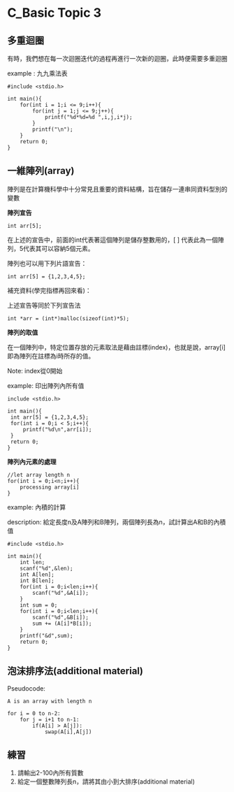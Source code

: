 # C_Basic Topic 3

## 多重迴圈

有時，我們想在每一次迴圈迭代的過程再進行一次新的迴圈，此時便需要多重迴圈

example : 九九乘法表 
```
#include <stdio.h>

int main(){
    for(int i = 1;i <= 9;i++){
        for(int j = 1;j <= 9;j++){
            printf("%d*%d=%d ",i,j,i*j);
        }
        printf("\n");
    }
    return 0;
}
```

## 一維陣列(array)

陣列是在計算機科學中十分常見且重要的資料結構，旨在儲存一連串同資料型別的變數

**陣列宣告**

```
int arr[5];
```

在上述的宣告中，前面的int代表著這個陣列是儲存整數用的，[  ] 代表此為一個陣列，5代表其可以容納5個元素。

陣列也可以用下列片語宣告：

```
int arr[5] = {1,2,3,4,5};
```

補充資料(學完指標再回來看)：

上述宣告等同於下列宣告法

```
int *arr = (int*)malloc(sizeof(int)*5);
```

**陣列的取值**

在一個陣列中，特定位置存放的元素取法是藉由註標(index)，也就是說，array[i]即為陣列在註標為i時所存的值。

Note: index從0開始

example: 印出陣列內所有值
```
include <stdio.h>

int main(){
 int arr[5] = {1,2,3,4,5};
 for(int i = 0;i < 5;i++){
     printf("%d\n",arr[i]);
 }
 return 0;
}
```

**陣列內元素的處理**

```
//let array length n
for(int i = 0;i<n;i++){
    processing array[i]
}
```

example: 內積的計算

description: 給定長度n及A陣列和B陣列，兩個陣列長為n，試計算出A和B的內積值

```
#include <stdio.h>

int main(){
    int len;
    scanf("%d",&len);
    int A[len];
    int B[len];
    for(int i = 0;i<len;i++){
        scanf("%d",&A[i]);
    }
    int sum = 0;
    for(int i = 0;i<len;i++){
        scanf("%d",&B[i]);
        sum += (A[i]*B[i]);
    }
    printf("&d",sum);
    return 0;
}
```

## 泡沫排序法(additional material)

Pseudocode:

```
A is an array with length n

for i = 0 to n-2:
    for j = i+1 to n-1:
        if(A[i] > A[j]):
            swap(A[i],A[j])
```

## 練習

1. 請輸出2-100內所有質數
2. 給定一個整數陣列長n，請將其由小到大排序(additional material)
